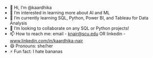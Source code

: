 - 👋 Hi, I’m @kaardhika
- 👀 I’m interested in learning more about AI and ML
- 🌱 I’m currently learning SQL, Python, Power BI, and Tableau for Data Analysis
- 💞️ I’m looking to collaborate on any SQL or Python projects!
- 📫 How to reach me: email - knair@scu.edu OR linkedin - www.linkedin.com/in/kaardhika-nair
- 😄 Pronouns: she/her
- ⚡ Fun fact: I hate bananas

<!---
kaardhika/kaardhika is a ✨ special ✨ repository because its `README.md` (this file) appears on your GitHub profile.
You can click the Preview link to take a look at your changes.
--->
